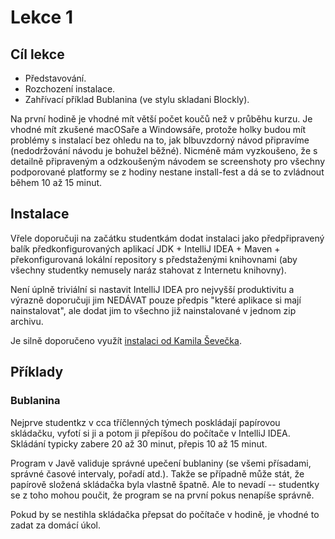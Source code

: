 Lekce 1
=======

Cíl lekce
---------

- Představování.
- Rozchození instalace.
- Zahřívací příklad Bublanina (ve stylu skladani Blockly).

Na první hodině je vhodné mít větší počet koučů než v průběhu kurzu.
Je vhodné mít zkušené macOSaře a Windowsáře,
protože holky budou mít problémy s instalací bez ohledu na to,
jak blbuvzdorný návod připravíme (nedodržování návodu je bohužel běžné).
Nicméně mám vyzkoušeno, že s detailně připraveným a odzkoušeným návodem
se screenshoty pro všechny podporované platformy
se z hodiny nestane install-fest a dá se to zvládnout během 10 až 15 minut.

Instalace
---------

Vřele doporučuji na začátku studentkám dodat instalaci jako předpřipravený balík předkonfigurovaných aplikací JDK +
IntelliJ IDEA + Maven + překonfigurovaná lokální repository s předstaženými knihovnami (aby všechny studentky nemusely
naráz stahovat z Internetu knihovny).

Není úplně triviální si nastavit IntelliJ IDEA pro nejvyšší produktivitu a výrazně doporučuji jim NEDÁVAT pouze předpis
"které aplikace si mají nainstalovat", ale dodat jim to všechno již nainstalované v jednom zip archivu.

Je silně doporučeno využít [instalaci od Kamila Ševečka](javabrno.czechitas.cz/2018-jaro/install-community/).

Příklady
--------

### Bublanina

Nejprve studentkz v cca tříčlenných týmech poskládají papírovou skládačku, vyfotí si ji a potom ji přepíšou do počítače
v IntelliJ IDEA. Skládání typicky zabere 20 až 30 minut, přepis 10 až 15 minut.

Program v Javě validuje správné upečení bublaniny (se všemi přísadami, správné časové intervaly, pořadí atd.). Takže se
případně může stát, že papírově složená skládačka byla vlastně špatně. Ale to nevadí -- studentky se z toho mohou poučit,
že program se na první pokus nenapíše správně.

Pokud by se nestihla skládačka přepsat do počítače v hodině, je vhodné to zadat za domácí úkol.
